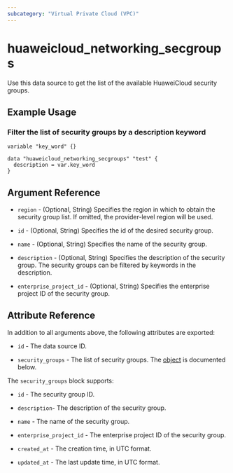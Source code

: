 ```yaml
---
subcategory: "Virtual Private Cloud (VPC)"
---
```


# huaweicloud_networking_secgroups

Use this data source to get the list of the available HuaweiCloud security groups.

## Example Usage

### Filter the list of security groups by a description keyword

```hcl
variable "key_word" {}

data "huaweicloud_networking_secgroups" "test" {
  description = var.key_word
}
```

## Argument Reference

* `region` - (Optional, String) Specifies the region in which to obtain the security group list.
  If omitted, the provider-level region will be used.

* `id` - (Optional, String) Specifies the id of the desired security group.

* `name` - (Optional, String) Specifies the name of the security group.

* `description` - (Optional, String) Specifies the description of the security group. The security groups can be
  filtered by keywords in the description.

* `enterprise_project_id` - (Optional, String) Specifies the enterprise project ID of the security group.

## Attribute Reference

In addition to all arguments above, the following attributes are exported:

* `id` - The data source ID.

* `security_groups` - The list of security groups. The [object](#security_groups) is documented below.

<a name="security_groups"></a>
The `security_groups` block supports:

* `id` - The security group ID.

* `description`- The description of the security group.

* `name` - The name of the security group.

* `enterprise_project_id` - The enterprise project ID of the security group.

* `created_at` - The creation time, in UTC format.

* `updated_at` - The last update time, in UTC format.
